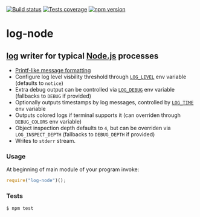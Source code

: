[![Build status][build-image]][build-url]
[![Tests coverage][cov-image]][cov-url]
[![npm version][npm-image]][npm-url]

# log-node

## [log](https://github.com/medikoo/log/) writer for typical [Node.js](https://nodejs.org/) processes

- [Printf-like message formatting](https://github.com/medikoo/log#output-message-formatting)
- Configure log level visbility threshold through [`LOG_LEVEL`](https://github.com/medikoo/log#log_level) env variable (defaults to `notice`)
- Extra debug output can be controlled via [`LOG_DEBUG`](https://github.com/medikoo/log#log_debug) env variable (fallbacks to `DEBUG` if provided)
- Optionally outputs timestamps by log messages, controlled by [`LOG_TIME`](https://github.com/medikoo/log#log_time) env variable
- Outputs colored logs if terminal supports it (can overriden through `DEBUG_COLORS` env variable)
- Object inspection depth defaults to `4`, but can be overriden via `LOG_INSPECT_DEPTH` (fallbacks to `DEBUG_DEPTH` if provided)
- Writes to `stderr` stream.

### Usage

At beginning of main module of your program invoke:

```javascript
require("log-node")();
```

### Tests

    $ npm test

[build-image]: https://github.com/medikoo/log-node/workflows/Integrate/badge.svg
[build-url]: https://github.com/medikoo/log-node/actions?query=workflow%3AIntegrate
[cov-image]: https://img.shields.io/codecov/c/github/medikoo/log-node.svg
[cov-url]: https://codecov.io/gh/medikoo/log-node
[npm-image]: https://img.shields.io/npm/v/log-node.svg
[npm-url]: https://www.npmjs.com/package/log-node
